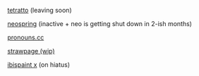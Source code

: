 [tetratto](https://tetratto.com/@rrr0cketz) (leaving soon)

[neospring](https://neospring.org/@anova) (inactive + neo is getting shut down in 2-ish months)

[pronouns.cc](https://pronouns.cc/@.RRRocketz)

[strawpage (wip)](https://machinedetonation.straw.page)

[ibispaint x](https://ibispaint.com/artist4/2057983945473611/?type=illust&sort=new) (on hiatus)
